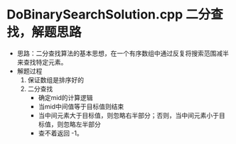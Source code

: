 # DoBinarySearchSolution.cpp 二分查找，解题思路
* 思路：二分查找算法的基本思想，在一个有序数组中通过反复将搜索范围减半来查找特定元素。
* 解题过程 
  1. 保证数组是排序好的
  2. 二分查找 
     * 确定mid的计算逻辑 
     * 当mid中间值等于目标值则结束 
     * 当中间元素大于目标值，则忽略右半部分；否则，当中间元素小于目标值，则忽略左半部分 
     * 查不着返回 -1。

